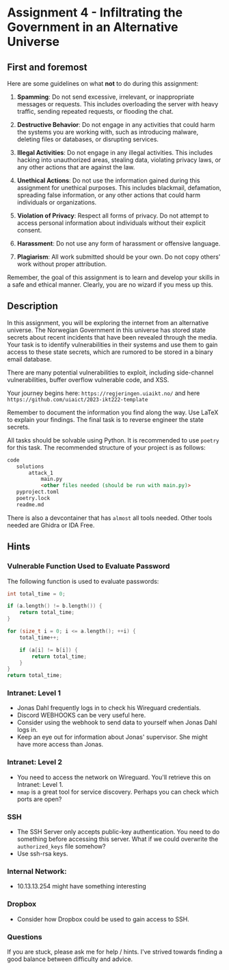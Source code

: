 # Assignment 4 - Infiltrating the Government in an Alternative Universe

## First and foremost
Here are some guidelines on what **not** to do during this assignment:

1. **Spamming**: Do not send excessive, irrelevant, or inappropriate messages or requests. This includes overloading the server with heavy traffic, sending repeated requests, or flooding the chat.

2. **Destructive Behavior**: Do not engage in any activities that could harm the systems you are working with, such as introducing malware, deleting files or databases, or disrupting services.

3. **Illegal Activities**: Do not engage in any illegal activities. This includes hacking into unauthorized areas, stealing data, violating privacy laws, or any other actions that are against the law.

4. **Unethical Actions**: Do not use the information gained during this assignment for unethical purposes. This includes blackmail, defamation, spreading false information, or any other actions that could harm individuals or organizations.

5. **Violation of Privacy**: Respect all forms of privacy. Do not attempt to access personal information about individuals without their explicit consent.

6. **Harassment**: Do not use any form of harassment or offensive language.

7. **Plagiarism**: All work submitted should be your own. Do not copy others' work without proper attribution.

Remember, the goal of this assignment is to learn and develop your skills in a safe and ethical manner. Clearly, you are no wizard if you mess up this.

## Description

In this assignment, you will be exploring the internet from an alternative universe. The Norwegian Government in this universe has stored state secrets about recent incidents that have been revealed through the media. Your task is to identify vulnerabilities in their systems and use them to gain access to these state secrets, which are rumored to be stored in a binary email database.

There are many potential vulnerabilities to exploit, including side-channel vulnerabilities, buffer overflow vulnerable code, and XSS.

Your journey begins here: `https://regjeringen.uiaikt.no/` and here `https://github.com/uiaict/2023-ikt222-template`

Remember to document the information you find along the way. Use LaTeX to explain your findings. The final task is to reverse engineer the state secrets.

All tasks should be solvable using Python. It is recommended to use `poetry` for this task. The recommended structure of your project is as follows:

```markdown
code
   solutions
       attack_1
           main.py
           <other files needed (should be run with main.py)>
   pyproject.toml
   poetry.lock
   readme.md
```
There is also a devcontainer that has `almost` all tools needed. Other tools needed are Ghidra or IDA Free.

## Hints

### Vulnerable Function Used to Evaluate Password

The following function is used to evaluate passwords:

```c++
int total_time = 0;

if (a.length() != b.length()) {
    return total_time;
}

for (size_t i = 0; i <= a.length(); ++i) {
    total_time++;

    if (a[i] != b[i]) {
        return total_time;
    }
}
return total_time;
```

### Intranet: Level 1

- Jonas Dahl frequently logs in to check his Wireguard credentials.
- Discord WEBHOOKS can be very useful here.
- Consider using the webhook to send data to yourself when Jonas Dahl logs in.
- Keep an eye out for information about Jonas' supervisor. She might have more access than Jonas.

### Intranet: Level 2

- You need to access the network on Wireguard. You'll retrieve this on Intranet: Level 1.
- `nmap` is a great tool for service discovery. Perhaps you can check which ports are open?

### SSH

- The SSH Server only accepts public-key authentication. You need to do something before accessing this server. What if we could overwrite the `authorized_keys` file somehow?
- Use ssh-rsa keys.

### Internal Network:
- 10.13.13.254 might have something interesting

### Dropbox

- Consider how Dropbox could be used to gain access to SSH.

### Questions
If you are stuck, please ask me for help / hints. I've strived towards finding a good balance between difficulty and advice.
